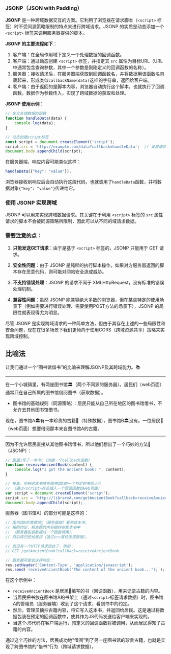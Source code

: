 ### JSONP（JSON with Padding）

**JSONP** 是一种跨域数据交互的方案。它利用了浏览器在请求脚本（`<script>` 标签）时不受同源策略限制的特点来进行跨域请求。JSONP 的实质是动态添加一个 `<script>` 标签来调用服务器提供的脚本。

**JSONP 的主要流程如下**：

1. 客户端：在全局作用域下定义一个处理数据的回调函数。
2. 客户端：通过动态创建 `<script>` 标签，并指定其 `src` 属性为目标URL（URL中通常包含查询参数，其中一个参数是刚刚定义的回调函数的名称）。
3. 服务器：接收请求后，在服务器端获取到回调函数名，并将数据用该函数名包裹起来，形成类似`callbackName(data)`这样的字符串，返回给客户端。
4. 客户端：由于返回的是脚本内容，浏览器自动执行这个脚本，也就执行了回调函数，数据作为参数传入，实现了跨域数据的获取和处理。

**JSONP 使用示例**：

```javascript
// 定义处理数据的函数
function handleData(data) {
    console.log(data);
}

// 动态创建script标签
const script = document.createElement('script');
script.src = 'http://example.com/data?callback=handleData';  // 设置请求URL，并指定回调函数名
document.body.appendChild(script);
```

在服务器端，响应内容可能类似这样：

```javascript
handleData({"key": "value"});
```

浏览器接收到响应后会自动执行这段代码，也就调用了`handleData`函数，并将数据对象`{"key": "value"}`传递给它。

### 使用 JSONP 实现跨域

JSONP 可以用来实现跨域数据请求。其关键在于利用 `<script>` 标签的 `src` 属性请求的脚本不会被同源策略所限制，因此可以从不同的域请求数据。

### 需要注意的点：

1. **只能发送GET请求**：由于是基于 `<script>` 标签的，JSONP 只能用于 GET 请求。
   
2. **安全性问题**：由于 JSONP 是纯粹的执行脚本操作，如果对方服务器返回的脚本存在恶意代码，则可能对网站安全造成威胁。
   
3. **不支持错误处理**：JSONP 的请求不同于 XMLHttpRequest，没有标准的错误处理机制。

4. **兼容性问题**：虽然 JSONP 能兼容绝大多数的浏览器，但在某些特定的使用场景下（例如需要进行错误处理、需要使用POST方法的场景下），JSONP 的局限性就表现得尤为明显。

尽管 JSONP 是实现跨域请求的一种简单方法，但由于其存在上述的一些局限性和安全问题，现在在很多场景下我们更倾向于使用CORS（跨域资源共享）策略来实现跨域控制。

## 比喻法

让我们通过一个“图书馆借书”的比喻来理解JSONP及其跨域能力。📚

***

在一个小城镇里，有两座图书馆🏛️（两个不同源的服务器）。居民们（web页面）通常只在自己所属的图书馆借阅图书（获取数据）。

- 图书馆的基础规则（同源策略）：居民只能从自己所在地区的图书馆借书，不允许去其他图书馆借书。
  
现在，图书馆A🏛️有一本珍贵的古籍📜（特殊数据），图书馆B🏛️没有。一位居民🧑（web页面）想要借阅那本来自图书馆A的古籍。

***

因为不允许居民直接从其他图书馆借书，所以他们想出了一个巧妙的方法🎩（JSONP）：
  

```javascript
// 居民🧑写了一本书📘（创建一个callback函数）
function receiveAncientBook(content) {
    console.log("I got the ancient book: ", content);
}

// 接着，他把这本书放在图书馆A的一个特定的书架上🗄️
// （通过<script>标签插入一个回调函数到web页面）
var script = document.createElement('script');
script.src = 'http://libraryA.com/getAncientBook?callback=receiveAncientBook';
document.body.appendChild(script);
```

服务器（图书馆A）的部分可能是这样的：

```javascript
// 图书馆A的管理员👩（服务器端）看到这本书，
// 按照约定，把古籍的内容摘抄在那本书中
// （服务器包装数据成一个函数调用），
// 然后再归还给居民（通过src属性发送数据）。

// 假设有一个HTTP请求到达了，例如：
// GET /getAncientBook?callback=receiveAncientBook

// 服务器可能会这样响应：
res.setHeader('Content-Type', 'application/javascript');
res.send(`receiveAncientBook("The content of the ancient book...");`);
```

在这个示例中：
- `receiveAncientBook` 是居民🧑编写的书（回调函数），用来记录古籍的内容。
- 当居民把书放在图书馆A的书架上（通过`<script>`标签请求数据）时，图书馆A的管理员（服务器端）收到了这个请求，看到书中的约定。
- 然后，管理员摘抄古籍内容，将它写入这本书，并返回给居民。这是通过将数据包装在预定的回调函数中，使其作为JS代码发送给客户端来实现的。
- 当这个JS代码在客户端运行，预定义的回调函数将被调用，从而居民得知了古籍的内容。

通过这个巧妙的方法，居民成功地"借阅"到了另一座图书馆的珍贵古籍，也就是实现了跨图书馆的“借书”行为（跨域请求数据）。
